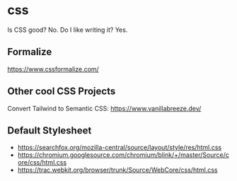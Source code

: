 # css

Is CSS good? No.
Do I like writing it? Yes.

## Formalize

https://www.cssformalize.com/

## Other cool CSS Projects

Convert Tailwind to Semantic CSS: https://www.vanillabreeze.dev/

## Default Stylesheet

- https://searchfox.org/mozilla-central/source/layout/style/res/html.css
- https://chromium.googlesource.com/chromium/blink/+/master/Source/core/css/html.css
- https://trac.webkit.org/browser/trunk/Source/WebCore/css/html.css

